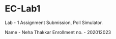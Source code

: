 # EC-Lab1
Lab - 1 Assignment Submission, Poll Simulator.

Name - Neha Thakkar
Enrollment no. - 202012023
